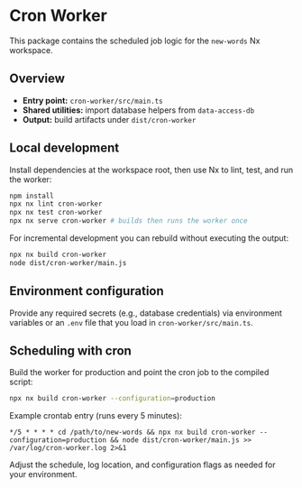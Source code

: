 # Cron Worker

This package contains the scheduled job logic for the `new-words` Nx workspace.

## Overview
- **Entry point:** `cron-worker/src/main.ts`
- **Shared utilities:** import database helpers from `data-access-db`
- **Output:** build artifacts under `dist/cron-worker`

## Local development
Install dependencies at the workspace root, then use Nx to lint, test, and run the worker:

```bash
npm install
npx nx lint cron-worker
npx nx test cron-worker
npx nx serve cron-worker # builds then runs the worker once
```

For incremental development you can rebuild without executing the output:

```bash
npx nx build cron-worker
node dist/cron-worker/main.js
```

## Environment configuration
Provide any required secrets (e.g., database credentials) via environment variables or an `.env` file that you load in `cron-worker/src/main.ts`.

## Scheduling with cron
Build the worker for production and point the cron job to the compiled script:

```bash
npx nx build cron-worker --configuration=production
```

Example crontab entry (runs every 5 minutes):

```cron
*/5 * * * * cd /path/to/new-words && npx nx build cron-worker --configuration=production && node dist/cron-worker/main.js >> /var/log/cron-worker.log 2>&1
```

Adjust the schedule, log location, and configuration flags as needed for your environment.
